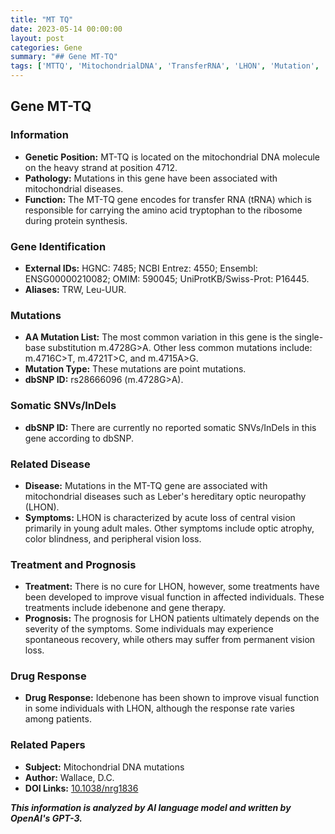 ```yaml
---
title: "MT TQ"
date: 2023-05-14 00:00:00
layout: post
categories: Gene
summary: "## Gene MT-TQ"
tags: ['MTTQ', 'MitochondrialDNA', 'TransferRNA', 'LHON', 'Mutation', 'Treatment', 'Prognosis', 'Idebenone']
---
```


## Gene MT-TQ

### Information

- **Genetic Position:** MT-TQ is located on the mitochondrial DNA molecule on the heavy strand at position 4712.
- **Pathology:** Mutations in this gene have been associated with mitochondrial diseases.
- **Function:** The MT-TQ gene encodes for transfer RNA (tRNA) which is responsible for carrying the amino acid tryptophan to the ribosome during protein synthesis.

### Gene Identification

- **External IDs:** HGNC: 7485; NCBI Entrez: 4550; Ensembl: ENSG00000210082; OMIM: 590045; UniProtKB/Swiss-Prot: P16445.
- **Aliases:** TRW, Leu-UUR.

### Mutations

- **AA Mutation List:** The most common variation in this gene is the single-base substitution m.4728G>A. Other less common mutations include: m.4716C>T, m.4721T>C, and m.4715A>G.
- **Mutation Type:** These mutations are point mutations.
- **dbSNP ID:** rs28666096 (m.4728G>A).

### Somatic SNVs/InDels

- **dbSNP ID:** There are currently no reported somatic SNVs/InDels in this gene according to dbSNP.

### Related Disease

- **Disease:** Mutations in the MT-TQ gene are associated with mitochondrial diseases such as Leber's hereditary optic neuropathy (LHON).
- **Symptoms:** LHON is characterized by acute loss of central vision primarily in young adult males. Other symptoms include optic atrophy, color blindness, and peripheral vision loss.

### Treatment and Prognosis

- **Treatment:** There is no cure for LHON, however, some treatments have been developed to improve visual function in affected individuals. These treatments include idebenone and gene therapy.
- **Prognosis:** The prognosis for LHON patients ultimately depends on the severity of the symptoms. Some individuals may experience spontaneous recovery, while others may suffer from permanent vision loss.

### Drug Response

- **Drug Response:** Idebenone has been shown to improve visual function in some individuals with LHON, although the response rate varies among patients.

### Related Papers

- **Subject:** Mitochondrial DNA mutations
- **Author:** Wallace, D.C.
- **DOI Links:** [10.1038/nrg1836]([Click](https://doi.org/10.1038/nrg1836))

**_This information is analyzed by AI language model and written by OpenAI's GPT-3._**